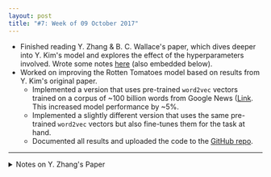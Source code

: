 ```yaml
---
layout: post
title: "#7: Week of 09 October 2017"
---
```


- Finished reading Y. Zhang & B. C. Wallace's paper, which dives deeper into Y. Kim's model and explores the effect of the hyperparameters involved. Wrote some notes [here](https://gist.github.com/SuyashLakhotia/d6fb338cd529af0181d78b00a3436e29) (also embedded below).
- Worked on improving the Rotten Tomatoes model based on results from Y. Kim's original paper.
  - Implemented a version that uses pre-trained `word2vec` vectors trained on a corpus of ~100 billion words from Google News ([Link](https://code.google.com/archive/p/word2vec/). This increased model performance by ~5%.
  - Implemented a slightly different version that uses the same pre-trained `word2vec` vectors but also fine-tunes them for the task at hand.
  - Documented all results and uploaded the code to the [GitHub repo](https://github.com/SuyashLakhotia/RottenTomatoesCNN).

---

<details>
  <summary>Notes on Y. Zhang's Paper</summary>
  <script src="https://gist.github.com/SuyashLakhotia/d6fb338cd529af0181d78b00a3436e29.js"></script>
</details>
